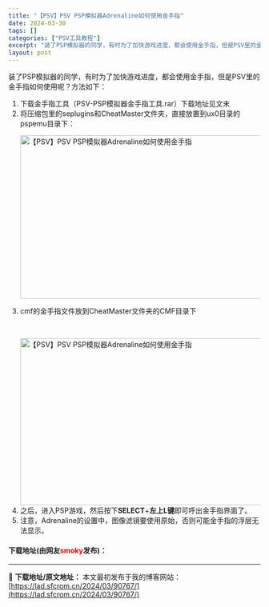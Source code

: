 ```yaml
---
title: "【PSV】PSV PSP模拟器Adrenaline如何使用金手指"
date: 2024-03-30
tags: []
categories: ["PSV工具教程"]
excerpt: "装了PSP模拟器的同学，有时为了加快游戏进度，都会使用金手指，但是PSV里的金手指如何使用呢？方法如下： 下载金手指工具（PSV-PSP模拟器金手指工具.rar）下载地址见文末 将压缩包里的seplugins和CheatMaster文件夹，直接放置到ux0目录的pspemu目录下： cmf的金手指文&hellip;"
layout: post
---
```


 <p>装了PSP模拟器的同学，有时为了加快游戏进度，都会使用金手指，但是PSV里的金手指如何使用呢？方法如下：</p> <ol> <li>下载金手指工具（PSV-PSP模拟器金手指工具.rar）下载地址见文末</li> <li>将压缩包里的seplugins和CheatMaster文件夹，直接放置到ux0目录的pspemu目录下：   <p><img data-src="/d/file/p/2021/10-04/6448141be386d79f38eb2ba571d9460f.jpg" height="327" src="https://static.shipengliang.com/wp-content/uploads/2020/01/%E6%94%BE%E5%88%B0pspemu%E7%9B%AE%E5%BD%95%E7%A4%BA%E6%84%8F%E5%9B%BE.jpg" width="570" alt="【PSV】PSV PSP模拟器Adrenaline如何使用金手指" /></p></li> <li>cmf的金手指文件放到CheatMaster文件夹的CMF目录下   <p>&nbsp;</p><img data-src="/d/file/p/2021/10-04/ce09ab85070e7c861f5ce90e7ce8fa9c.jpg" data-srcset="https://static.shipengliang.com/wp-content/uploads/2020/01/cmf文件位置示意图.jpg" height="334" src="https://static.shipengliang.com/wp-content/uploads/2020/01/cmf%E6%96%87%E4%BB%B6%E4%BD%8D%E7%BD%AE%E7%A4%BA%E6%84%8F%E5%9B%BE.jpg" srcset="https://static.shipengliang.com/wp-content/uploads/2020/01/cmf文件位置示意图.jpg" width="612" alt="【PSV】PSV PSP模拟器Adrenaline如何使用金手指" /></li> <li>之后，进入PSP游戏，然后按下<strong>SELECT</strong>+<strong>左上L键</strong>即可呼出金手指界面了。</li> <li>注意，Adrenaline的设置中，图像滤镜要使用原始，否则可能金手指的浮层无法显示。</li> </ol> <p><h4>下载地址(由网友<font color="red">smoky</font>发布)：</h4></p> 

---
📖 **下载地址/原文地址：** 本文最初发布于我的博客网站：[https://lad.sfcrom.cn/2024/03/90767/](https://lad.sfcrom.cn/2024/03/90767/)
